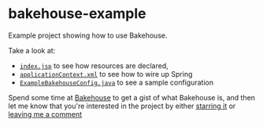 bakehouse-example
=================

Example project showing how to use Bakehouse.

Take a look at:
 * [`index.jsp`](https://github.com/martypitt/bakehouse-example/blob/master/WebContent/index.jsp) to see how resources are declared,  
 * [`applicationContext.xml`](https://github.com/martypitt/bakehouse-example/blob/master/WebContent/WEB-INF/applicationContext.xml) to see how to wire up Spring
 * [`ExampleBakehouseConfig.java`](https://github.com/martypitt/bakehouse-example/blob/master/src/main/java/com/mangofactory/bakehouse/example/ExampleBakehouseConfig.java) to see a sample configuration

Spend some time at [Bakehouse](http://martypitt.github.com/bakehouse) to get a gist of what Bakehouse is, and then let me know that you're interested in the project by either [starring it]('https://github.com/martypitt/bakehouse') or [leaving me a comment](https://github.com/martypitt/bakehouse/issues/4)
